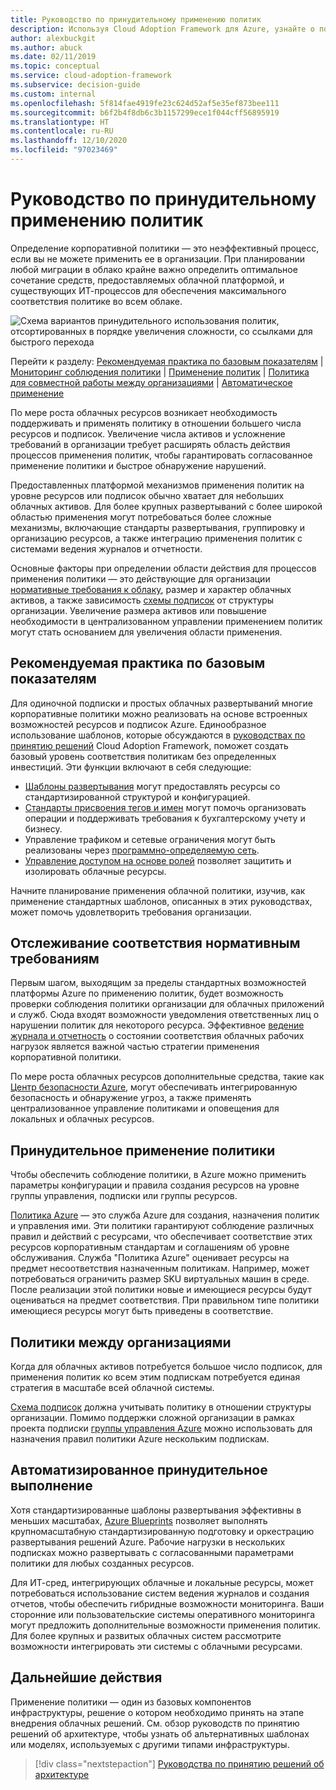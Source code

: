 ```yaml
---
title: Руководство по принудительному применению политик
description: Используя Cloud Adoption Framework для Azure, узнайте о подписках с принудительным применением политик в качестве основного приоритета при миграции в Azure.
author: alexbuckgit
ms.author: abuck
ms.date: 02/11/2019
ms.topic: conceptual
ms.service: cloud-adoption-framework
ms.subservice: decision-guide
ms.custom: internal
ms.openlocfilehash: 5f814fae4919fe23c624d52af5e35ef873bee111
ms.sourcegitcommit: b6f2b4f8db6c3b1157299ece1f044cff56895919
ms.translationtype: HT
ms.contentlocale: ru-RU
ms.lasthandoff: 12/10/2020
ms.locfileid: "97023469"
---
```

# <a name="policy-enforcement-decision-guide"></a>Руководство по принудительному применению политик

Определение корпоративной политики — это неэффективный процесс, если вы не можете применить ее в организации. При планировании любой миграции в облако крайне важно определить оптимальное сочетание средств, предоставляемых облачной платформой, и существующих ИТ-процессов для обеспечения максимального соответствия политике во всем облаке.

![Схема вариантов принудительного использования политик, отсортированных в порядке увеличения сложности, со ссылками для быстрого перехода](../../_images/decision-guides/decision-guide-policy-enforcement.png)

Перейти к разделу: [Рекомендуемая практика по базовым показателям](#baseline-best-practices) | [Мониторинг соблюдения политики](#policy-compliance-monitoring) | [Применение политик](#policy-enforcement) | [Политика для совместной работы между организациями](#cross-organization-policy) | [Автоматическое применение](#automated-enforcement)

По мере роста облачных ресурсов возникает необходимость поддерживать и применять политику в отношении большего числа ресурсов и подписок. Увеличение числа активов и усложнение требований в организации требует расширять область действия процессов применения политик, чтобы гарантировать согласованное применение политики и быстрое обнаружение нарушений.

Предоставленных платформой механизмов применения политик на уровне ресурсов или подписок обычно хватает для небольших облачных активов. Для более крупных развертываний с более широкой областью применения могут потребоваться более сложные механизмы, включающие стандарты развертывания, группировку и организацию ресурсов, а также интеграцию применения политик с системами ведения журналов и отчетности.

Основные факторы при определении области действия для процессов применения политики — это действующие для организации [нормативные требования к облаку](../../govern/index.md), размер и характер облачных активов, а также зависимость [схемы подписок](../subscriptions/index.md) от структуры организации. Увеличение размера активов или повышение необходимости в централизованном управлении применением политик могут стать основанием для увеличения области применения.

## <a name="baseline-best-practices"></a>Рекомендуемая практика по базовым показателям

Для одиночной подписки и простых облачных развертываний многие корпоративные политики можно реализовать на основе встроенных возможностей ресурсов и подписок Azure. Единообразное использование шаблонов, которые обсуждаются в [руководствах по принятию решений](../index.md) Cloud Adoption Framework, поможет создать базовый уровень соответствия политикам без определенных инвестиций. Эти функции включают в себя следующие:

- [Шаблоны развертывания](../resource-consistency/index.md) могут предоставлять ресурсы со стандартизированной структурой и конфигурацией.
- [Стандарты присвоения тегов и имен](../resource-tagging/index.md) могут помочь организовать операции и поддерживать требования к бухгалтерскому учету и бизнесу.
- Управление трафиком и сетевые ограничения могут быть реализованы через [программно-определяемую сеть](../software-defined-network/index.md).
- [Управление доступом на основе ролей](../identity/index.md) позволяет защитить и изолировать облачные ресурсы.

Начните планирование применения облачной политики, изучив, как применение стандартных шаблонов, описанных в этих руководствах, может помочь удовлетворить требования организации.

## <a name="policy-compliance-monitoring"></a>Отслеживание соответствия нормативным требованиям

Первым шагом, выходящим за пределы стандартных возможностей платформы Azure по применению политик, будет возможность проверки соблюдения политики организации для облачных приложений и служб. Сюда входят возможности уведомления ответственных лиц о нарушении политик для некоторого ресурса. Эффективное [ведение журнала и отчетность](../logging-and-reporting/index.md) о состоянии соответствия облачных рабочих нагрузок является важной частью стратегии применения корпоративной политики.

По мере роста облачных ресурсов дополнительные средства, такие как [Центр безопасности Azure](/azure/security-center), могут обеспечивать интегрированную безопасность и обнаружение угроз, а также применять централизованное управление политиками и оповещения для локальных и облачных ресурсов.

## <a name="policy-enforcement"></a>Принудительное применение политики

Чтобы обеспечить соблюдение политики, в Azure можно применить параметры конфигурации и правила создания ресурсов на уровне группы управления, подписки или группы ресурсов.

[Политика Azure](/azure/governance/policy/overview) — это служба Azure для создания, назначения политик и управления ими. Эти политики гарантируют соблюдение различных правил и действий с ресурсами, что обеспечивает соответствие этих ресурсов корпоративным стандартам и соглашениям об уровне обслуживания. Служба "Политика Azure" оценивает ресурсы на предмет несоответствия назначенным политикам. Например, может потребоваться ограничить размер SKU виртуальных машин в среде. После реализации этой политики новые и имеющиеся ресурсы будут оцениваться на предмет соответствия. При правильном типе политики имеющиеся ресурсы могут быть приведены в соответствие.

## <a name="cross-organization-policy"></a>Политики между организациями

Когда для облачных активов потребуется большое число подписок, для применения политик ко всем этим подпискам потребуется единая стратегия в масштабе всей облачной системы.

[Схема подписок](../subscriptions/index.md) должна учитывать политику в отношении структуры организации. Помимо поддержки сложной организации в рамках проекта подписки [группы управления Azure](../../ready/azure-best-practices/organize-subscriptions.md) можно использовать для назначения правил политики Azure нескольким подпискам.

## <a name="automated-enforcement"></a>Автоматизированное принудительное выполнение

Хотя стандартизированные шаблоны развертывания эффективны в меньших масштабах, [Azure Blueprints](/azure/governance/blueprints/overview) позволяет выполнять крупномасштабную стандартизированную подготовку и оркестрацию развертывания решений Azure. Рабочие нагрузки в нескольких подписках можно развертывать с согласованными параметрами политики для любых созданных ресурсов.

Для ИТ-сред, интегрирующих облачные и локальные ресурсы, может потребоваться использование систем ведения журналов и создания отчетов, чтобы обеспечить гибридные возможности мониторинга. Ваши сторонние или пользовательские системы оперативного мониторинга могут предложить дополнительные возможности применения политик. Для более крупных и развитых облачных систем рассмотрите возможности интегрировать эти системы с облачными ресурсами.

## <a name="next-steps"></a>Дальнейшие действия

Применение политики — один из базовых компонентов инфраструктуры, решение о котором необходимо принять на этапе внедрения облачных решений. См. обзор руководств по принятию решений об архитектуре, чтобы узнать об альтернативных шаблонах или моделях, используемых с другими типами инфраструктуры.

> [!div class="nextstepaction"]
> [Руководства по принятию решений об архитектуре](../index.md)
